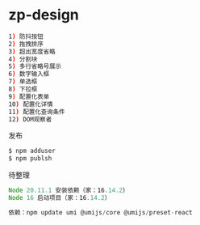 # zp-design

```bash
1) 防抖按钮
2) 拖拽排序
3) 超出宽度省略
4) 分割块
5) 多行省略号展示
6) 数字输入框
7) 单选框
8) 下拉框
9) 配置化表单
10) 配置化详情
11) 配置化查询条件
12) DOM观察者
```

发布

```bash
$ npm adduser
$ npm publsh
```

待整理

```js
Node 20.11.1 安装依赖（家：16.14.2）
Node 16 启动项目（家：16.14.2）

依赖：npm update umi @umijs/core @umijs/preset-react

```
